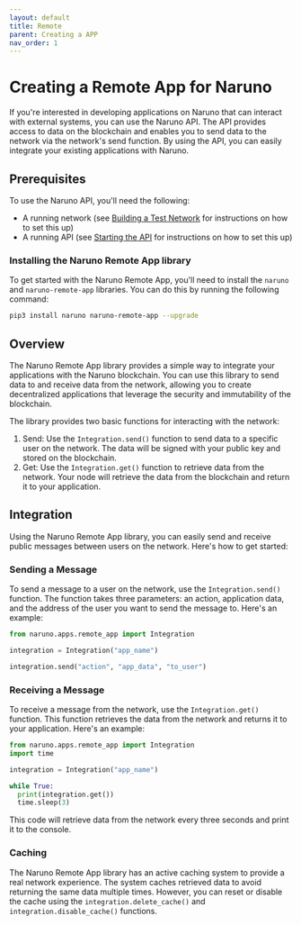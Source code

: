 ```yaml
---
layout: default
title: Remote
parent: Creating a APP
nav_order: 1
---
```


# Creating a Remote App for Naruno

If you're interested in developing applications on Naruno that can interact with external systems, you can use the Naruno API. The API provides access to data on the blockchain and enables you to send data to the network via the network's send function. By using the API, you can easily integrate your existing applications with Naruno.

## Prerequisites

To use the Naruno API, you'll need the following:

- A running network (see [Building a Test Network](https://docs.naruno.org/building_a_test_network/) for instructions on how to set this up)
- A running API (see [Starting the API](https://docs.naruno.org/referances/apis.html#starting-the-api) for instructions on how to set this up)

### Installing the Naruno Remote App library

To get started with the Naruno Remote App, you'll need to install the `naruno` and `naruno-remote-app` libraries. You can do this by running the following command:

```bash
pip3 install naruno naruno-remote-app --upgrade
```

## Overview

The Naruno Remote App library provides a simple way to integrate your applications with the Naruno blockchain. You can use this library to send data to and receive data from the network, allowing you to create decentralized applications that leverage the security and immutability of the blockchain.

The library provides two basic functions for interacting with the network:

1.  Send: Use the `Integration.send()` function to send data to a specific user on the network. The data will be signed with your public key and stored on the blockchain.
2.  Get: Use the `Integration.get()` function to retrieve data from the network. Your node will retrieve the data from the blockchain and return it to your application.

## Integration

Using the Naruno Remote App library, you can easily send and receive public messages between users on the network. Here's how to get started:

### Sending a Message

To send a message to a user on the network, use the `Integration.send()` function. The function takes three parameters: an action, application data, and the address of the user you want to send the message to. Here's an example:

```python
from naruno.apps.remote_app import Integration

integration = Integration("app_name")

integration.send("action", "app_data", "to_user")
```

### Receiving a Message

To receive a message from the network, use the `Integration.get()` function. This function retrieves the data from the network and returns it to your application. Here's an example:

```python
from naruno.apps.remote_app import Integration
import time

integration = Integration("app_name")

while True:
  print(integration.get())
  time.sleep(3)
```

This code will retrieve data from the network every three seconds and print it to the console.

### Caching

The Naruno Remote App library has an active caching system to provide a real network experience. The system caches retrieved data to avoid returning the same data multiple times. However, you can reset or disable the cache using the `integration.delete_cache()` and `integration.disable_cache()` functions.
